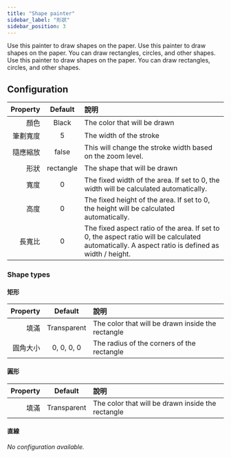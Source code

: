 ```yaml
---
title: "Shape painter"
sidebar_label: "形狀"
sidebar_position: 3
---
```



Use this painter to draw shapes on the paper. Use this painter to draw shapes on the paper. You can draw rectangles, circles, and other shapes. Use this painter to draw shapes on the paper. You can draw rectangles, circles, and other shapes.

## Configuration

| Property |  Default  | 說明                                                                                                                                               |
| --------:|:---------:|:------------------------------------------------------------------------------------------------------------------------------------------------ |
|       顏色 |   Black   | The color that will be drawn                                                                                                                     |
|     筆劃寬度 |     5     | The width of the stroke                                                                                                                          |
|     隨應縮放 |   false   | This will change the stroke width based on the zoom level.                                                                                       |
|       形狀 | rectangle | The shape that will be drawn                                                                                                                     |
|       寬度 |     0     | The fixed width of the area. If set to 0, the width will be calculated automatically.                                                            |
|       高度 |     0     | The fixed height of the area. If set to 0, the height will be calculated automatically.                                                          |
|      長寬比 |     0     | The fixed aspect ratio of the area. If set to 0, the aspect ratio will be calculated automatically. A aspect ratio is defined as width / height. |

### Shape types

#### 矩形

| Property |   Default   | 說明                                                |
| --------:|:-----------:|:------------------------------------------------- |
|       填滿 | Transparent | The color that will be drawn inside the rectangle |
|     圓角大小 | 0, 0, 0, 0  | The radius of the corners of the rectangle        |

#### 圓形

| Property |   Default   | 說明                                                |
| --------:|:-----------:|:------------------------------------------------- |
|       填滿 | Transparent | The color that will be drawn inside the rectangle |

#### 直線

*No configuration available.*
